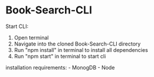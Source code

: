 # Book-Search-CLI


Start CLI:

1) Open terminal
2) Navigate into the cloned Book-Search-CLI directory
3) Run "npm install" in terminal to install all dependencies
4) Run "npm start" in terminal to start cli


installation requirements:
    - MonogDB
    - Node